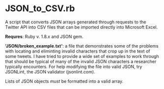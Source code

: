 JSON\_to\_CSV.rb
================
A script that converts JSON arrays generated through requests to the Twitter API into CSV files that can be imported directly into Microsoft Excel.

**Requres**: Ruby v. 1.8.x and JSON gem.

**'JSON/broken\_example.txt'**: a file that demonstrates some of the problems with locating and eliminting invalid characters that crop up in the text of some tweets. I have tried to provide a wide set of examples to work through that should be typical of many of the invalid JSON characters a researcher typically encounters. For help modifying the file into valid JSON, try JSONLint, the JSON validator (jsonlint.com).

Lists of JSON objects _must_ be formatted into a valid array.
